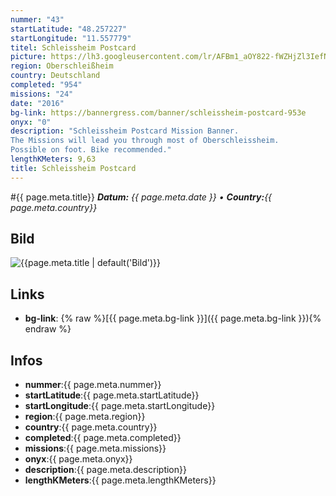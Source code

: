 ```yaml
---
nummer: "43"
startLatitude: "48.257227"
startLongitude: "11.557779"
titel: Schleissheim Postcard
picture: https://lh3.googleusercontent.com/lr/AFBm1_aOY822-fWZHjZl3IefNOEoSqKXMHLKfTNf_E2f0CDMhhY3CC8KQCiW9e8ZmzmUQEdIlzUG3zf0b1z9McPK97xHH5Q592QaBJHnWAm0qp_B9OPNX6m9G9OOKlsSBvSDXeGRhz0szsEOtfl5qF5B199mvkwYsfySNaKN2E5Ac1GJIBM6zW6Ydx6ZHMzP4wFmiD_r3CpdtROVoKTlyn99L8O1pmXsyjxaj7pXAtxWyOOXgzmNJmSK7lR34IibazMQ4RnzcDU78Rr1AFXmxsz92jqAd1SjeUpwsfA-XC4yRqxPFtkd4quNqTqOrlEe3ladB1KtXU8xcbLh1DjE9cUDo2BxRcHmypmOACsV8YUZUn7a4IUqr357eCv-kXhF-4Vkzwj9pk4-vVToaR-CcH0iP2T8F7LI_6F6QL-nwnLWuthDTI3FqRmi0-j48mKuLPwwoa3ejMWqVExKuyvv1dlb_7zD6kjDiqGaXlb7sXpeu86T5KG4KSkcQwSecQxMkcAAgC47KgkGEcOIUCNkrEQ62IuKnM8q6JPPJCQzdm7x28tL5D4EdYrpHhk-xAgYo4pY0Kdb2rWQ13kzVGmfyULz-_pEXT6SxOFaEdznv5MAQ2ROiJY_sCitBO2SBwzBaZ4tNesTg6MP8xDlRp0eJNbRP176Djxbie_kEc_WrFwHpJK_Qc3GyD5Pm8i0sN2h1EHOamNZTSILD334JlbE-dKA3aEZx5Fq85C1P9cqPJ_FQAVSiYwij7w3E7e6aM2sqmHlqLNFD00CxzWsXhyDZ2mHJhsj26VvhcLt1bfdq1cvAkB-KvoLKlRDMMYD0mrnQ7l8lVx7-b_eWCsQfEAwAUvBs9-05jvp_Z5jYGqC
region: Oberschleißheim
country: Deutschland
completed: "954"
missions: "24"
date: "2016"
bg-link: https://bannergress.com/banner/schleissheim-postcard-953e
onyx: "0"
description: "Schleissheim Postcard Mission Banner.
The Missions will lead you through most of Oberschleissheim.
Possible on foot. Bike recommended."
lengthKMeters: 9,63
title: Schleissheim Postcard
---
```


#{{ page.meta.title}}
_**Datum:** {{ page.meta.date }} • **Country:**{{ page.meta.country}}_

## Bild
![{{page.meta.title | default('Bild')}}]({{page.meta.picture}})

## Links
- **bg-link**: {% raw %}[{{ page.meta.bg-link }}]({{ page.meta.bg-link }}){% endraw %}

## Infos
- **nummer**:{{ page.meta.nummer}}
- **startLatitude**:{{ page.meta.startLatitude}}
- **startLongitude**:{{ page.meta.startLongitude}}
- **region**:{{ page.meta.region}}
- **country**:{{ page.meta.country}}
- **completed**:{{ page.meta.completed}}
- **missions**:{{ page.meta.missions}}
- **onyx**:{{ page.meta.onyx}}
- **description**:{{ page.meta.description}}
- **lengthKMeters**:{{ page.meta.lengthKMeters}}

